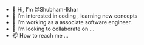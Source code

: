 - 👋 Hi, I’m @Shubham-Ikhar
- 👀 I’m interested in coding , learning new concepts
- 🌱 I’m working as a associate software engineer.
- 💞️ I’m looking to collaborate on ...
- 📫 How to reach me ...

<!---
Shubham-Ikhar/Shubham-Ikhar is a ✨ special ✨ repository because its `README.md` (this file) appears on your GitHub profile.
You can click the Preview link to take a look at your changes.
--->
